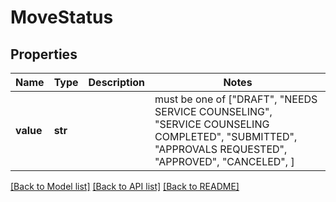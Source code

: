 # MoveStatus


## Properties
Name | Type | Description | Notes
------------ | ------------- | ------------- | -------------
**value** | **str** |  |  must be one of ["DRAFT", "NEEDS SERVICE COUNSELING", "SERVICE COUNSELING COMPLETED", "SUBMITTED", "APPROVALS REQUESTED", "APPROVED", "CANCELED", ]

[[Back to Model list]](../README.md#documentation-for-models) [[Back to API list]](../README.md#documentation-for-api-endpoints) [[Back to README]](../README.md)


